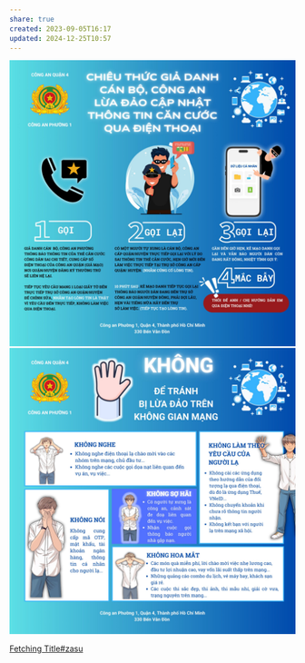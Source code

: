 ```yaml
---
share: true
created: 2023-09-05T16:17
updated: 2024-12-25T10:57
---
```

![Chiêu thức giả danh công an.png](../../../../assets/attachments/Chi%C3%AAu%20th%E1%BB%A9c%20gi%E1%BA%A3%20danh%20c%C3%B4ng%20an.png)
![Pasted image 20240627210342.png](../../../../assets/attachments/Pasted%20image%2020240627210342.png)

[Fetching Title#zasu](https://tuoitre.vn/bon-lua-dao-tao-ra-chi-cong-an-online-nhu-that-20230709114310079.htm)